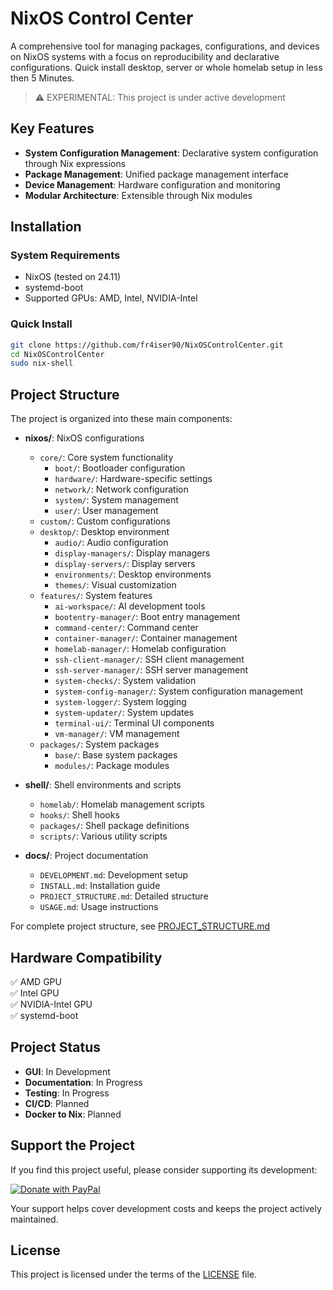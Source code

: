 # NixOS Control Center

A comprehensive tool for managing packages, configurations, and devices on NixOS systems with a focus on reproducibility and declarative configurations. Quick install desktop, server or whole homelab setup in less then 5 Minutes.

> ⚠️ EXPERIMENTAL: This project is under active development

## Key Features

- **System Configuration Management**: Declarative system configuration through Nix expressions
- **Package Management**: Unified package management interface
- **Device Management**: Hardware configuration and monitoring
- **Modular Architecture**: Extensible through Nix modules

## Installation

### System Requirements
- NixOS (tested on 24.11)
- systemd-boot
- Supported GPUs: AMD, Intel, NVIDIA-Intel

### Quick Install
```bash
git clone https://github.com/fr4iser90/NixOSControlCenter.git
cd NixOSControlCenter
sudo nix-shell
```

## Project Structure

The project is organized into these main components:

- **nixos/**: NixOS configurations
  - `core/`: Core system functionality
    - `boot/`: Bootloader configuration
    - `hardware/`: Hardware-specific settings
    - `network/`: Network configuration
    - `system/`: System management
    - `user/`: User management
  - `custom/`: Custom configurations
  - `desktop/`: Desktop environment
    - `audio/`: Audio configuration
    - `display-managers/`: Display managers
    - `display-servers/`: Display servers
    - `environments/`: Desktop environments
    - `themes/`: Visual customization
  - `features/`: System features
    - `ai-workspace/`: AI development tools
    - `bootentry-manager/`: Boot entry management
    - `command-center/`: Command center
    - `container-manager/`: Container management
    - `homelab-manager/`: Homelab configuration
    - `ssh-client-manager/`: SSH client management
    - `ssh-server-manager/`: SSH server management
    - `system-checks/`: System validation
    - `system-config-manager/`: System configuration management
    - `system-logger/`: System logging
    - `system-updater/`: System updates
    - `terminal-ui/`: Terminal UI components
    - `vm-manager/`: VM management
  - `packages/`: System packages
    - `base/`: Base system packages
    - `modules/`: Package modules

- **shell/**: Shell environments and scripts
  - `homelab/`: Homelab management scripts
  - `hooks/`: Shell hooks
  - `packages/`: Shell package definitions
  - `scripts/`: Various utility scripts

- **docs/**: Project documentation
  - `DEVELOPMENT.md`: Development setup
  - `INSTALL.md`: Installation guide
  - `PROJECT_STRUCTURE.md`: Detailed structure
  - `USAGE.md`: Usage instructions

For complete project structure, see [PROJECT_STRUCTURE.md](docs/PROJECT_STRUCTURE.md)

## Hardware Compatibility

✅ AMD GPU  
✅ Intel GPU  
✅ NVIDIA-Intel GPU  
✅ systemd-boot  

## Project Status

- **GUI**: In Development
- **Documentation**: In Progress
- **Testing**: In Progress
- **CI/CD**: Planned
- **Docker to Nix**: Planned

## Support the Project

If you find this project useful, please consider supporting its development:

[![Donate with PayPal](https://www.paypalobjects.com/en_US/i/btn/btn_donate_SM.gif)](https://www.paypal.me/SupportMySnacks)

Your support helps cover development costs and keeps the project actively maintained.

## License

This project is licensed under the terms of the [LICENSE](LICENSE) file.
